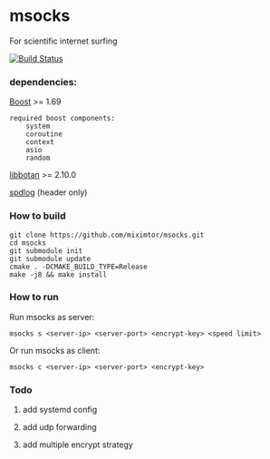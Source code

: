 # msocks
For scientific internet surfing

[![Build Status](https://travis-ci.org/miximtor/msocks.svg?branch=master)](https://travis-ci.org/miximtor/msocks)


### dependencies:

  [Boost](https://www.boost.org/) >=  1.69
  
    required boost components: 
        system 
        coroutine
        context
        asio
        random
        
  [libbotan](https://botan.randombit.net/) >= 2.10.0

  [spdlog](https://github.com/gabime/spdlog) (header only)
  
### How to build

```
git clone https://github.com/miximtor/msocks.git
cd msocks
git submodule init
git submodule update
cmake . -DCMAKE_BUILD_TYPE=Release
make -j8 && make install
```

### How to run

Run msocks as server:

`
msocks s <server-ip> <server-port> <encrypt-key> <speed limit>
`

Or run msocks as client:

`
msocks c <server-ip> <server-port> <encrypt-key> 
`

### Todo

1) add systemd config

2) add udp forwarding

3) add multiple encrypt strategy